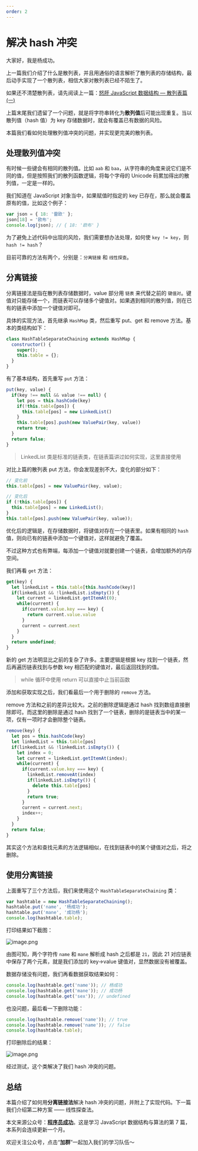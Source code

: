 ```yaml
---
order: 2
---
```


# 解决 hash 冲突

大家好，我是杨成功。

上一篇我们介绍了什么是散列表，并且用通俗的语言解析了散列表的存储结构，最后动手实现了一个散列表，相信大家对散列表已经不陌生了。

如果还不清楚散列表，请先阅读上一篇：[怒肝 JavaScript 数据结构 — 散列表篇(一)](https://juejin.cn/post/7088713508560306206)

上篇末尾我们遗留了一个问题，就是将字符串转化为**散列值**后可能出现重复。当以散列值（hash 值）为 key 存储数据时，就会有覆盖已有数据的风险。

本篇我们看如何处理散列值冲突的问题，并实现更完美的散列表。

## 处理散列值冲突

有时候一些键会有相同的散列值。比如 `aab` 和 `baa`，从字符串的角度来说它们是不同的值，但是按照我们的散列函数逻辑，将每个字母的 Unicode 码累加得出的散列值，一定是一样的。

我们知道在 JavaScript 对象当中，如果赋值时指定的 key 已存在，那么就会覆盖原有的值，比如这个例子：

```js
var json = { 18: '雷欧' };
json[18] = '欧布';
console.log(json); // { 18: '欧布' }
```

为了避免上述代码中出现的风险，我们需要想办法处理，如何使 `key != key`，则 `hash != hash`？

目前可靠的方法有两个，分别是：`分离链接` 和 `线性探查`。

## 分离链接

分离链接法是指在散列表存储数据时，value 部分用 `链表` 来代替之前的 `键值对`。键值对只能存储一个，而链表可以存储多个键值对。如果遇到相同的散列值，则在已有的链表中添加一个键值对即可。

具体的实现方法，首先继承 `HashMap` 类，然后重写 put、get 和 remove 方法。基本的类结构如下：

```js
class HashTableSeparateChaining extends HashMap {
  constructor() {
    super();
    this.table = {};
  }
}
```

有了基本结构，首先重写 `put` 方法：

```js
put(key, value) {
  if(key !== null && value !== null) {
    let pos = this.hashCode(key)
    if(!this.table[pos]) {
      this.table[pos] = new LinkedList()
    }
    this.table[pos].push(new ValuePair(key, value))
    return true;
  }
  return false;
}
```

> LinkedList 类是标准的链表类，在链表篇讲过如何实现，这里直接使用

对比上篇的散列表 put 方法，你会发现差别不大，变化的部分如下：

```js
// 变化前
this.table[pos] = new ValuePair(key, value);

// 变化后
if (!this.table[pos]) {
  this.table[pos] = new LinkedList();
}
this.table[pos].push(new ValuePair(key, value));
```

优化后的逻辑是，在存储数据时，将键值对存在一个链表里。如果有相同的 `hash` 值，则向已有的链表中添加一个键值对，这样就避免了覆盖。

不过这种方式也有弊端，每添加一个键值对就要创建一个链表，会增加额外的内存空间。

我们再看 `get` 方法：

```js
get(key) {
  let linkedList = this.table[this.hashCode(key)]
  if(linkedList && !linkedList.isEmpty()) {
    let current = linkedList.getItemAt(0);
    while(current) {
      if(current.value.key === key) {
        return current.value.value
      }
      current = current.next
    }
  }
  return undefined;
}
```

新的 get 方法明显比之前的复杂了许多。主要逻辑是根据 key 找到一个链表，然后再遍历链表找到与参数 key 相匹配的键值对，最后返回找到的值。

> while 循环中使用 return 可以直接中止当前函数

添加和获取实现之后，我们看最后一个用于删除的 `remove` 方法。

remove 方法和之前的差异比较大。之前的删除逻辑是通过 hash 找到数组直接删除即可。而这里的删除是通过 hash 找到了一个链表，删除的是链表当中的某一项，仅有一项时才会删除整个链表。

```js
remove(key) {
  let pos = this.hashCode(key)
  let linkedList = this.table[pos]
  if(linkedList && !linkedList.isEmpty()) {
    let index = 0;
    let current = linkedList.getItemAt(index);
    while(current) {
      if(current.value.key === key) {
        linkedList.removeAt(index)
        if(linkedList.isEmpty()) {
          delete this.table[pos]
        }
        return true;
      }
      current = current.next;
      index++;
    }
  }
  return false;
}
```

其实这个方法和查找元素的方法逻辑相似，在找到链表中的某个键值对之后，将之删除。

## 使用分离链接

上面重写了三个方法后，我们来使用这个 `HashTableSeparateChaining` 类：

```js
var hashtable = new HashTableSeparateChaining();
hashtable.put('name', '杨成功');
hashtable.put('mane', '成功杨');
console.log(hashtable.table);
```

打印结果如下截图：

![image.png](https://p9-juejin.byteimg.com/tos-cn-i-k3u1fbpfcp/6cf985e38f194f20a84d3129cb342005~tplv-k3u1fbpfcp-watermark.image?)

由图可知，两个字符传 `name` 和 `mane` 解析成 hash 之后都是 `21`，因此 21 对应链表中保存了两个元素，就是我们添加的 key->value 键值对，显然数据没有被覆盖。

数据存储没有问题，我们再看数据获取结果如何：

```js
console.log(hashtable.get('name')); // 杨成功
console.log(hashtable.get('mane')); // 成功杨
console.log(hashtable.get('sex')); // undefined
```

也没问题，最后看一下删除功能：

```js
console.log(hashtable.remove('name')); // true
console.log(hashtable.remove('name')); // false
console.log(hashtable.table);
```

打印删除后的结果：

![image.png](https://p6-juejin.byteimg.com/tos-cn-i-k3u1fbpfcp/c3a2efd2e4a04ac1b2e006c45341bba3~tplv-k3u1fbpfcp-watermark.image?)

经过测试，这个类解决了我们 hash 冲突的问题。

## 总结

本篇介绍了如何用**分离链接法**解决 hash 冲突的问题，并附上了实现代码。下一篇我们介绍第二种方案 —— 线性探查法。

本文来源公众号：[**程序员成功**](https://link.juejin.cn/?target=https%3A%2F%2Fwww.ruims.top%2Fstatic%2Fwxpub.png)。这是学习 JavaScript 数据结构与算法的第 7 篇，本系列会连续更新一个月。

欢迎关注公众号，点击“**加群**”一起加入我们的学习队伍～
